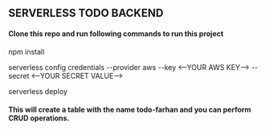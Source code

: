 ## SERVERLESS TODO BACKEND


#### Clone this repo and run following commands to run this project

npm install

serverless config credentials --provider aws --key <--YOUR AWS KEY--> --secret <--YOUR SECRET VALUE-->

serverless deploy

#### This will create a table with the name todo-farhan and you can perform CRUD operations.


